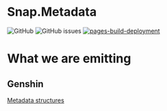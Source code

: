 # Snap.Metadata
![GitHub](https://img.shields.io/badge/License-MIT-brightgreen?style=flat-square)
![GitHub issues](https://img.shields.io/github/issues/DGP-Studio/Snap.Metadata?label=Issues&style=flat-square)
[![pages-build-deployment](https://github.com/DGP-Studio/Snap.Metadata/actions/workflows/pages/pages-build-deployment/badge.svg)](https://github.com/DGP-Studio/Snap.Metadata/actions/workflows/pages/pages-build-deployment)

# What we are emitting

## Genshin
[Metadata structures](https://github.com/DGP-Studio/Snap.Hutao/tree/main/src/Snap.Hutao/Snap.Hutao/Model/Metadata)